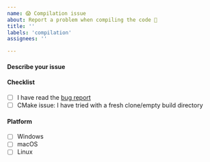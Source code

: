 ```yaml
---
name: 😱 Compilation issue
about: Report a problem when compiling the code 😬
title: ''
labels: 'compilation'
assignees: ''

---
```


#### Describe your issue
<!-- Be sure to include any log file that may help use diagnose the issue -->


#### Checklist
<!-- Check all that apply (change to `[x]`) -->

- [ ] I have read the [bug report](https://libigl.github.io/bug-report/)
- [ ] CMake issue: I have tried with a fresh clone/empty build directory

#### Platform
<!-- Check all that apply (change to `[x]`) -->

- [ ] Windows
- [ ] macOS
- [ ] Linux
